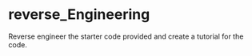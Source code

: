 # reverse_Engineering
Reverse engineer the starter code provided and create a tutorial for the code.

